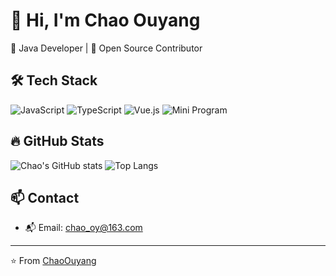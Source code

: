 # 👋 Hi, I'm Chao Ouyang

🚀 Java Developer | 🌱 Open Source Contributor

## 🛠 Tech Stack

![JavaScript](https://img.shields.io/badge/-JavaScript-black?style=flat-square&logo=javascript)
![TypeScript](https://img.shields.io/badge/-TypeScript-black?style=flat-square&logo=typescript)
![Vue.js](https://img.shields.io/badge/-Vue.js-35495E?style=flat-square&logo=vue.js)
![Mini Program](https://img.shields.io/badge/-WeChat_Mini_Program-07C160?style=flat-square&logo=wechat)

## 🔥 GitHub Stats

![Chao's GitHub stats](https://github-readme-stats.vercel.app/api?username=ChaoOuyang&show_icons=true&theme=tokyonight)
![Top Langs](https://github-readme-stats.vercel.app/api/top-langs/?username=ChaoOuyang&layout=compact&theme=tokyonight)

## 📫 Contact
 
- 📬 Email: chao_oy@163.com 

---

⭐️ From [ChaoOuyang](https://github.com/ChaoOuyang)
